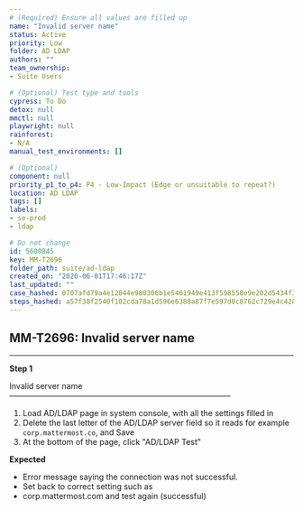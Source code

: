 ```yaml
---
# (Required) Ensure all values are filled up
name: "Invalid server name"
status: Active
priority: Low
folder: AD LDAP
authors: ""
team_ownership: 
- Suite Users

# (Optional) Test type and tools
cypress: To Do
detox: null
mmctl: null
playwright: null
rainforest: 
- N/A
manual_test_environments: []

# (Optional)
component: null
priority_p1_to_p4: P4 - Low-Impact (Edge or unsuitable to repeat?)
location: AD LDAP
tags: []
labels: 
- se-prod
- ldap

# Do not change
id: 5600845
key: MM-T2696
folder_path: suite/ad-ldap
created_on: "2020-06-01T17:46:17Z"
last_updated: ""
case_hashed: 0707afd79a4e12844e980306b1e5461949e413f598558e9e202d5434f36688a14ed65ebc62c1c393bfffb798646019ba
steps_hashed: a57f38f2540f102cda78a1d596e6388a87f7e597d0c8762c729e4c42840f936630c09535919a0174edd44120b774a03d
---
```


## MM-T2696: Invalid server name

---

**Step 1**

Invalid server name\
————————————————————————————

1. Load AD/LDAP page in system console, with all the settings filled in
2. Delete the last letter of the AD/LDAP server field so it reads for example `corp.mattermost.co`, and Save
3. At the bottom of the page, click "AD/LDAP Test"

**Expected**

- Error message saying the connection was not successful.
- Set back to correct setting such as
- corp.mattermost.com and test again (successful)
